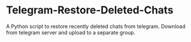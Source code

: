 # Telegram-Restore-Deleted-Chats
A Python script to restore recently deleted chats from telegram. Download from telegram server and upload to a separate group. 
